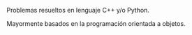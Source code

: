 Problemas resueltos en lenguaje C++ y/o Python.


Mayormente basados en la programación orientada a objetos. 
